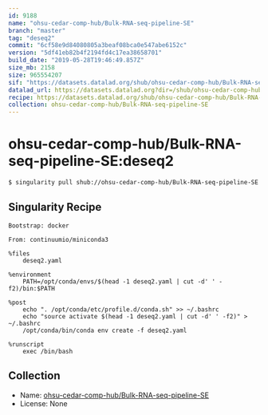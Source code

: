 ```yaml
---
id: 9188
name: "ohsu-cedar-comp-hub/Bulk-RNA-seq-pipeline-SE"
branch: "master"
tag: "deseq2"
commit: "6cf58e9d84080805a3beaf08bca0e547abe6152c"
version: "5df41eb82b4f2194fd4c17ea38658701"
build_date: "2019-05-28T19:46:49.857Z"
size_mb: 2158
size: 965554207
sif: "https://datasets.datalad.org/shub/ohsu-cedar-comp-hub/Bulk-RNA-seq-pipeline-SE/deseq2/2019-05-28-6cf58e9d-5df41eb8/5df41eb82b4f2194fd4c17ea38658701.simg"
datalad_url: https://datasets.datalad.org?dir=/shub/ohsu-cedar-comp-hub/Bulk-RNA-seq-pipeline-SE/deseq2/2019-05-28-6cf58e9d-5df41eb8/
recipe: https://datasets.datalad.org/shub/ohsu-cedar-comp-hub/Bulk-RNA-seq-pipeline-SE/deseq2/2019-05-28-6cf58e9d-5df41eb8/Singularity
collection: ohsu-cedar-comp-hub/Bulk-RNA-seq-pipeline-SE
---
```


# ohsu-cedar-comp-hub/Bulk-RNA-seq-pipeline-SE:deseq2

```bash
$ singularity pull shub://ohsu-cedar-comp-hub/Bulk-RNA-seq-pipeline-SE:deseq2
```

## Singularity Recipe

```singularity
Bootstrap: docker

From: continuumio/miniconda3

%files
    deseq2.yaml

%environment
    PATH=/opt/conda/envs/$(head -1 deseq2.yaml | cut -d' ' -f2)/bin:$PATH

%post
    echo ". /opt/conda/etc/profile.d/conda.sh" >> ~/.bashrc
    echo "source activate $(head -1 deseq2.yaml | cut -d' ' -f2)" > ~/.bashrc
    /opt/conda/bin/conda env create -f deseq2.yaml

%runscript
    exec /bin/bash
```

## Collection

 - Name: [ohsu-cedar-comp-hub/Bulk-RNA-seq-pipeline-SE](https://github.com/ohsu-cedar-comp-hub/Bulk-RNA-seq-pipeline-SE)
 - License: None

